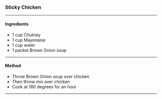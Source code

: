 ### Sticky Chicken
---
#### Ingredients
- 1 cup Chutney
- 1 cup Mayonaise
- 1 cup water
- 1 packet Brown Onion soup
---
#### Method
- Throw Brown Onion soup over chicken
- Then throw mix over chicken
- Cook at 180 degrees for an hour
---